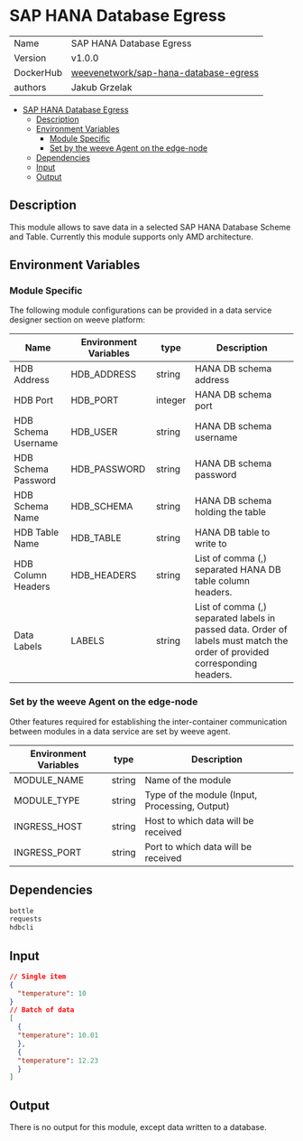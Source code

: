 # SAP HANA Database Egress

|                |                                       |
| -------------- | ------------------------------------- |
| Name           | SAP HANA Database Egress              |
| Version        | v1.0.0                                |
| DockerHub      | [weevenetwork/sap-hana-database-egress](https://hub.docker.com/r/weevenetwork/sap-hana-database-egress) |
| authors        | Jakub Grzelak                    |

- [SAP HANA Database Egress](#sap-hana-database-egress)
  - [Description](#description)
  - [Environment Variables](#environment-variables)
    - [Module Specific](#module-specific)
    - [Set by the weeve Agent on the edge-node](#set-by-the-weeve-agent-on-the-edge-node)
  - [Dependencies](#dependencies)
  - [Input](#input)
  - [Output](#output)

## Description

This module allows to save data in a selected SAP HANA Database Scheme and Table. Currently this module supports only AMD architecture.

## Environment Variables

### Module Specific

The following module configurations can be provided in a data service designer section on weeve platform:

| Name                 | Environment Variables | type    | Description                                               |
| -------------------- | --------------------- | ------- | --------------------------------------------------------- |
| HDB Address          | HDB_ADDRESS           | string  | HANA DB schema address                                    |
| HDB Port             | HDB_PORT              | integer | HANA DB schema port                                       |
| HDB Schema Username  | HDB_USER              | string  | HANA DB schema username                                   |
| HDB Schema Password  | HDB_PASSWORD          | string  | HANA DB schema password                                   |
| HDB Schema Name      | HDB_SCHEMA            | string  | HANA DB schema holding the table                          |
| HDB Table Name       | HDB_TABLE             | string  | HANA DB table to write to                                 |
| HDB Column Headers   | HDB_HEADERS           | string  | List of comma (,) separated HANA DB table column headers. |
| Data Labels          | LABELS                | string  | List of comma (,) separated labels in passed data. Order of labels must match the order of provided corresponding headers. |


### Set by the weeve Agent on the edge-node

Other features required for establishing the inter-container communication between modules in a data service are set by weeve agent.

| Environment Variables | type   | Description                                    |
| --------------------- | ------ | ---------------------------------------------- |
| MODULE_NAME           | string | Name of the module                             |
| MODULE_TYPE           | string | Type of the module (Input, Processing, Output)  |
| INGRESS_HOST          | string | Host to which data will be received            |
| INGRESS_PORT          | string | Port to which data will be received            |

## Dependencies

```txt
bottle
requests
hdbcli
```

## Input

```json
// Single item
{
  "temperature": 10
}
// Batch of data
[
  {
  "temperature": 10.01
  },
  {
  "temperature": 12.23
  }
]
```

## Output

There is no output for this module, except data written to a database.

